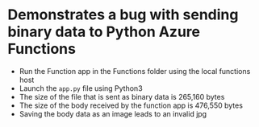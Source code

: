 # Demonstrates a bug with sending binary data to Python Azure Functions

* Run the Function app in the Functions folder using the local functions host
* Launch the `app.py` file using Python3
* The size of the file that is sent as binary data is 265,160 bytes
* The size of the body received by the function app is 476,550 bytes
* Saving the body data as an image leads to an invalid jpg